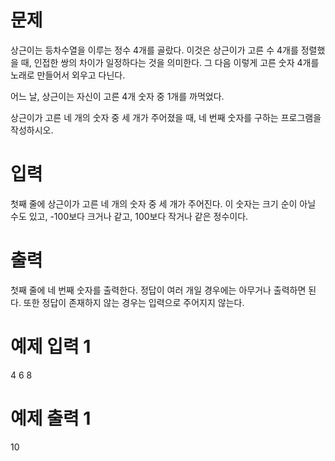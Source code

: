 # 문제
상근이는 등차수열을 이루는 정수 4개를 골랐다. 이것은 상근이가 고른 수 4개를 정렬했을 때, 인접한 쌍의 차이가 일정하다는 것을 의미한다. 그 다음 이렇게 고른 숫자 4개를 노래로 만들어서 외우고 다닌다.

어느 날, 상근이는 자신이 고른 4개 숫자 중 1개를 까먹었다. 

상근이가 고른 네 개의 숫자 중 세 개가 주어졌을 때, 네 번째 숫자를 구하는 프로그램을 작성하시오.

# 입력
첫째 줄에 상근이가 고른 네 개의 숫자 중 세 개가 주어진다. 이 숫자는 크기 순이 아닐 수도 있고, -100보다 크거나 같고, 100보다 작거나 같은 정수이다.

# 출력
첫째 줄에 네 번째 숫자를 출력한다. 정답이 여러 개일 경우에는 아무거나 출력하면 된다. 또한 정답이 존재하지 않는 경우는 입력으로 주어지지 않는다.

# 예제 입력 1 
4 6 8
# 예제 출력 1 
10
